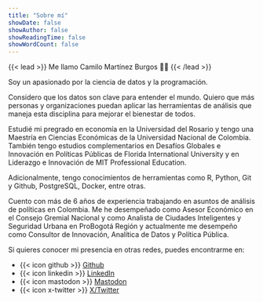 ```yaml
---
title: "Sobre mí"
showDate: false
showAuthor: false
showReadingTime: false
showWordCount: false
---
```



{{< lead >}}
Me llamo Camilo Martínez Burgos :man_technologist:
{{< /lead >}}

Soy un apasionado por la ciencia de datos y la programación.

Considero que los datos son clave para entender el mundo. Quiero que más personas y organizaciones puedan aplicar las herramientas de análisis que maneja esta disciplina para mejorar el bienestar de todos.

Estudié mi pregrado en economía en la Universidad del Rosario y tengo una Maestría en Ciencias Económicas de la Universidad Nacional de Colombia. También tengo estudios complementarios en Desafíos Globales e Innovación en Políticas Públicas de Florida International University y en Liderazgo e Innovación de MIT Professional Education.

Adicionalmente, tengo conocimientos de herramientas como R, Python, Git y Github, PostgreSQL, Docker, entre otras.

Cuento con más de 6 años de experiencia trabajando en asuntos de análisis de políticas en Colombia. Me he desempeñado como Asesor Económico en el Consejo Gremial Nacional y como Analista de Ciudades Inteligentes y Seguridad Urbana en ProBogotá Región y actualmente me desempeño como Consultor de Innovación, Analítica de Datos y Política Pública.

Si quieres conocer mi presencia en otras redes, puedes encontrarme en:
- {{< icon github >}} [Github](https://github.com/camartinezbu)
- {{< icon linkedin >}} [LinkedIn](https://www.linkedin.com/in/camartinezbu/)
- {{< icon mastodon >}} [Mastodon](https://fosstodon.org/@camartinezbu)
- {{< icon x-twitter >}} [X/Twitter](https://twitter.com/home)
